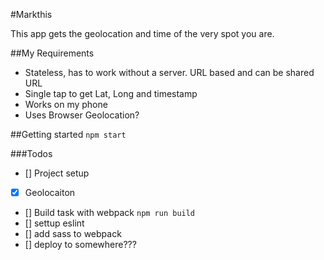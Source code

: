 #Markthis

This app gets the geolocation and time of the very spot you are.

##My Requirements
- Stateless, has to work without a server. URL based and can be shared URL
- Single tap to get Lat, Long and timestamp
- Works on my phone
- Uses Browser Geolocation?


##Getting started
```npm start```

###Todos
- [] Project setup
- [x] Geolocaiton
- [] Build task with webpack `npm run build`
- [] settup eslint
- [] add sass to webpack
- [] deploy to somewhere???